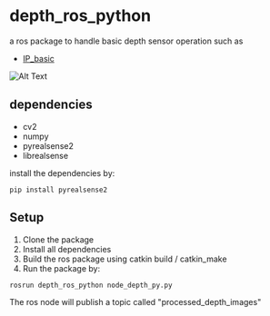 # depth_ros_python
a ros package to handle basic depth sensor operation such as
 
- [IP_basic](https://github.com/kujason/ip_basic)

![Alt Text](https://media.giphy.com/media/y30CmdlpwmXLxyXlEz/giphy.gif)
## dependencies
- cv2
- numpy
- pyrealsense2
- librealsense

install the dependencies by:

```
pip install pyrealsense2

```

## Setup

1. Clone the package
2. Install all dependencies
3. Build the ros package using catkin build / catkin_make
4. Run the package by:

```
rosrun depth_ros_python node_depth_py.py

```

The ros node will publish a topic called "processed_depth_images"